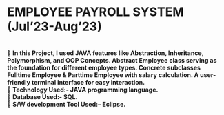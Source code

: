 <h1><b> EMPLOYEE	PAYROLL	SYSTEM (Jul’23-Aug’23) </h1><br>
	In this Project, I used JAVA features like Abstraction, Inheritance, Polymorphism, and OOP Concepts. Abstract Employee class serving as the foundation for different employee types. Concrete subclasses Fulltime Employee & Parttime Employee with salary calculation. A user-friendly terminal interface for easy interaction.<br>
	Technology Used:- JAVA programming language.<br>
	Database Used:- SQL.<br>
	S/W development Tool Used:– Eclipse.
</b>
